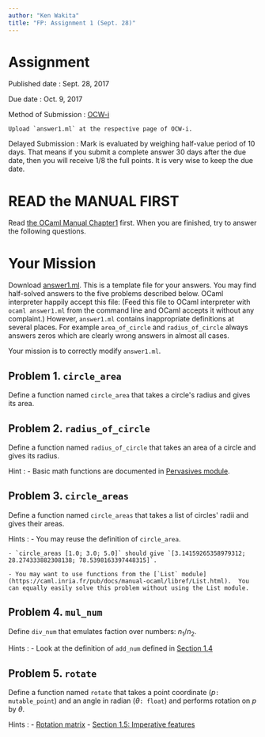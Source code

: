 ```yaml
---
author: "Ken Wakita"
title: "FP: Assignment 1 (Sept. 28)"
---
```


# Assignment

Published date
: Sept. 28, 2017

Due date
: Oct. 9, 2017

Method of Submission
: [OCW-i](https://secure.ocw.titech.ac.jp/ocwi/)

    Upload `answer1.ml` at the respective page of OCW-i.

Delayed Submission
: Mark is evaluated by weighing half-value period of 10 days.  That means if you submit a complete answer 30 days after the due date, then you will receive $1/8$ the full points.  It is very wise to keep the due date.

# READ the MANUAL FIRST

Read [the OCaml Manual Chapter1](https://caml.inria.fr/pub/docs/manual-ocaml/coreexamples.html) first.  When you are finished, try to answer the following questions.

# Your Mission

Download [answer1.ml](/fp2017/answer1.ml).  This is a template file for your answers.  You may find half-solved answers to the five problems described below.  OCaml interpreter happily accept this file: (Feed this file to OCaml interpreter with `ocaml answer1.ml` from the command line and OCaml accepts it without any complaint.)  However, `answer1.ml` contains inappropriate definitions at several places.  For example `area_of_circle` and `radius_of_circle` always answers zeros which are clearly wrong answers in almost all cases.

Your mission is to correctly modify `answer1.ml`.


## Problem 1. `circle_area`

Define a function named `circle_area` that takes a circle's radius and gives its area.

## Problem 2. `radius_of_circle`

Define a function named `radius_of_circle` that takes an area of a circle and gives its radius.

Hint
: - Basic math functions are documented in [Pervasives module](https://caml.inria.fr/pub/docs/manual-ocaml/libref/Pervasives.html).

## Problem 3. `circle_areas`

Define a function named `circle_areas` that takes a list of circles' radii and gives their areas.

Hints
: - You may reuse the definition of `circle_area`.

    - `circle_areas [1.0; 3.0; 5.0]` should give `[3.14159265358979312; 28.274333882308138; 78.5398163397448315]`.

    - You may want to use functions from the [`List` module](https://caml.inria.fr/pub/docs/manual-ocaml/libref/List.html).  You can equally easily solve this problem without using the List module.

## Problem 4. `mul_num`

Define `div_num` that emulates faction over numbers: $n_1 / n_2$.

Hints
: - Look at the definition of `add_num` defined in [Section 1.4](https://caml.inria.fr/pub/docs/manual-ocaml/coreexamples.html#sec11)

## Problem 5. `rotate`

Define a function named `rotate` that takes a point coordinate ($p$`: mutable_point`) and an angle in radian ($\theta$`: float`) and performs rotation on $p$ by $\theta$.

Hints
: - [Rotation matrix](https://en.wikipedia.org/wiki/Rotation_matrix)
    - [Section 1.5: Imperative features](https://caml.inria.fr/pub/docs/manual-ocaml/coreexamples.html#sec12)

